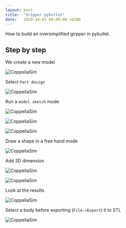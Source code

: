 ```yaml
---
layout: post
title:  "Gripper pybullet"
date:   2020-10-01 08:00:00 +0200
---
```


How to build an oversimplified girpper in pybullet.

## Step by step ##

We create a new model

![CoppeliaSim](/images/freecad-1.png)

Select `Part design` 

![CoppeliaSim](/images/freecad-2.png)

Run a `model sketch` mode

![CoppeliaSim](/images/freecad-3.png)

![CoppeliaSim](/images/freecad-4.png)

![CoppeliaSim](/images/freecad-5.png)

Draw a shape in a free hand mode

![CoppeliaSim](/images/freecad-6.png)

Add 3D dimension

![CoppeliaSim](/images/freecad-7.png)

![CoppeliaSim](/images/freecad-8.png)

Look at the results

![CoppeliaSim](/images/freecad-9.png)

Select a body before exporting (`File->Export`) it to STL

![CoppeliaSim](/images/freecad-10.png)
